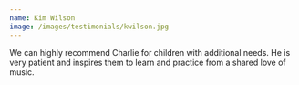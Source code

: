 ```yaml
---
name: Kim Wilson
image: /images/testimonials/kwilson.jpg
---
```


We can highly recommend Charlie for children with additional needs. He is very patient and inspires them to learn and practice from a shared love of music.